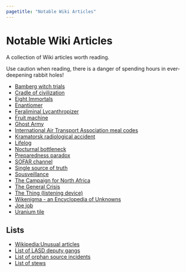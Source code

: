```yaml
---
pagetitle: "Notable Wiki Articles"
---
```


# Notable Wiki Articles

A collection of Wiki articles worth reading.

Use caution when reading, there is a danger of spending hours in ever-deepening rabbit holes!

- [Bamberg witch trials](https://en.m.wikipedia.org/wiki/Bamberg_witch_trials)
- [Cradle of civilization](https://en.m.wikipedia.org/wiki/Cradle_of_civilization)
- [Eight Immortals](https://en.wikipedia.org/wiki/Eight_Immortals)
- [Enantiomer](https://en.m.wikipedia.org/wiki/Enantiomer)
- [Feraliminal Lycanthropizer](https://en.m.wikipedia.org/wiki/Feraliminal_Lycanthropizer)
- [Fruit machine](<https://en.m.wikipedia.org/wiki/Fruit_machine_(homosexuality_test)>)
- [Ghost Army](https://en.wikipedia.org/wiki/Ghost_Army)
- [International Air Transport Association meal codes](https://en.m.wikipedia.org/wiki/International_Air_Transport_Association_code#IATA_meal_codes)
- [Kramatorsk radiological accident](https://en.m.wikipedia.org/wiki/Kramatorsk_radiological_accident)
- [Lifelog](https://en.m.wikipedia.org/wiki/Lifelog)
- [Nocturnal bottleneck](https://en.m.wikipedia.org/wiki/Nocturnal_bottleneck)
- [Preparedness paradox](https://en.m.wikipedia.org/wiki/Preparedness_paradox)
- [SOFAR channel](https://en.m.wikipedia.org/wiki/SOFAR_channel)
- [Single source of truth](https://en.wikipedia.org/wiki/Single_source_of_truth)
- [Sousveillance](https://en.m.wikipedia.org/wiki/Sousveillance)
- [The Campaign for North Africa](https://en.m.wikipedia.org/wiki/The_Campaign_for_North_Africa)
- [The General Crisis](https://en.m.wikipedia.org/wiki/The_General_Crisis)
- [The Thing (listening device)](<https://en.m.wikipedia.org/wiki/The_Thing_(listening_device)>)
- [Wikenigma - an Encyclopedia of Unknowns](https://wikenigma.org.uk/start)
- [Joe job](https://en.m.wikipedia.org/wiki/Joe_job)
- [Uranium tile](https://en.m.wikipedia.org/wiki/Uranium_tile)

## Lists

- [Wikipedia:Unusual articles](https://en.m.wikipedia.org/wiki/Wikipedia:Unusual_articles)
- [List of LASD deputy gangs](https://en.m.wikipedia.org/wiki/List_of_LASD_deputy_gangs)
- [List of orphan source incidents](https://en.m.wikipedia.org/wiki/List_of_orphan_source_incidents)
- [List of stews](https://en.m.wikipedia.org/wiki/List_of_stews)
